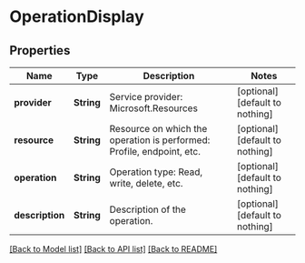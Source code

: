 # OperationDisplay


## Properties
Name | Type | Description | Notes
------------ | ------------- | ------------- | -------------
**provider** | **String** | Service provider: Microsoft.Resources | [optional] [default to nothing]
**resource** | **String** | Resource on which the operation is performed: Profile, endpoint, etc. | [optional] [default to nothing]
**operation** | **String** | Operation type: Read, write, delete, etc. | [optional] [default to nothing]
**description** | **String** | Description of the operation. | [optional] [default to nothing]


[[Back to Model list]](../README.md#models) [[Back to API list]](../README.md#api-endpoints) [[Back to README]](../README.md)


